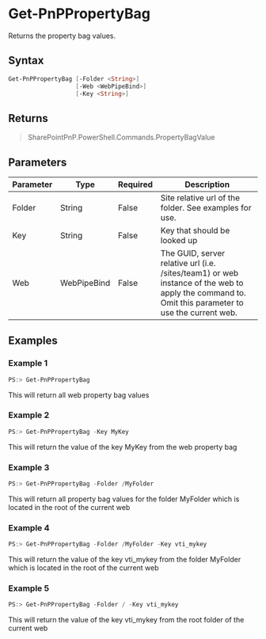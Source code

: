 # Get-PnPPropertyBag
Returns the property bag values.
## Syntax
```powershell
Get-PnPPropertyBag [-Folder <String>]
                   [-Web <WebPipeBind>]
                   [-Key <String>]
```


## Returns
>SharePointPnP.PowerShell.Commands.PropertyBagValue

## Parameters
Parameter|Type|Required|Description
---------|----|--------|-----------
|Folder|String|False|Site relative url of the folder. See examples for use.|
|Key|String|False|Key that should be looked up|
|Web|WebPipeBind|False|The GUID, server relative url (i.e. /sites/team1) or web instance of the web to apply the command to. Omit this parameter to use the current web.|
## Examples

### Example 1
```powershell
PS:> Get-PnPPropertyBag
```
This will return all web property bag values

### Example 2
```powershell
PS:> Get-PnPPropertyBag -Key MyKey
```
This will return the value of the key MyKey from the web property bag

### Example 3
```powershell
PS:> Get-PnPPropertyBag -Folder /MyFolder
```
This will return all property bag values for the folder MyFolder which is located in the root of the current web

### Example 4
```powershell
PS:> Get-PnPPropertyBag -Folder /MyFolder -Key vti_mykey
```
This will return the value of the key vti_mykey from the folder MyFolder which is located in the root of the current web

### Example 5
```powershell
PS:> Get-PnPPropertyBag -Folder / -Key vti_mykey
```
This will return the value of the key vti_mykey from the root folder of the current web
